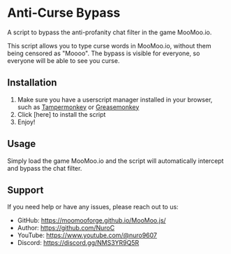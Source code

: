 # Anti-Curse Bypass
A script to bypass the anti-profanity chat filter in the game MooMoo.io.

This script allows you to type curse words in MooMoo.io, without them being censored as "Moooo". The bypass is visible for everyone, so everyone will be able to see you curse.
## Installation
1. Make sure you have a userscript manager installed in your browser, such as [Tampermonkey](https://www.tampermonkey.net/) or [Greasemonkey](https://addons.mozilla.org/en-US/firefox/addon/greasemonkey/)
2. Click [here] to install the script
3. Enjoy!

## Usage

Simply load the game MooMoo.io and the script will automatically intercept and bypass the chat filter.

## Support
If you need help or have any issues, please reach out to us:

- GitHub: https://moomooforge.github.io/MooMoo.js/
- Author: https://github.com/NuroC
- YouTube: https://www.youtube.com/@nuro9607
- Discord: https://discord.gg/NMS3YR9Q5R
